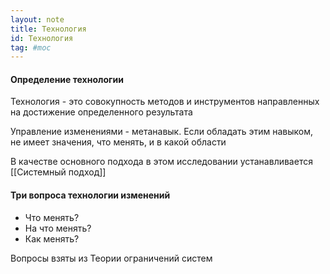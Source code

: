 ```yaml
---
layout: note
title: Технология
id: Технология
tag: #moc
---
```






#### Определение технологии
Технология - это совокупность методов и инструментов направленных на достижение определенного результата

Управление изменениями - метанавык. Если обладать этим навыком, не имеет значения, что менять, и в какой области

В качестве основного подхода в этом исследовании устанавливается [[Системный подход]]

#### Три вопроса технологии изменений
- Что менять?
- На что менять?
- Как менять?

Вопросы взяты из Теории ограничений систем